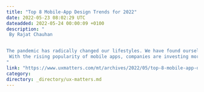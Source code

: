 ```yaml
---
title: "Top 8 Mobile-App Design Trends for 2022"
date: 2022-05-23 08:02:29 UTC
dateadded: 2022-05-24 00:00:09 +0100
description: "
 By Rajat Chauhan 


The pandemic has radically changed our lifestyles. We have found ourselves more engaged than ever on digital and mobile platforms. The average American checks his or her mobile phone 344 times per day—that’s once every four minutes. Around 88% of US adults spend time in mobile apps. At work, at home, when eating, in bed, and even in our cars—hopefully, not while driving—we use our phones. You may be reading this on a mobile device right now. 
 With the rising popularity of mobile apps, companies are investing more in enhancing their user experience, to make them more competitive and achieve business growth. UX design trends for mobile apps are continually changing. Every year, the world of mobile apps evolves substantially and progressively, so keeping up with the newest market trends is essential. In this article, I’ll share the most important design trends for mobile apps that you should know about in 2022. Read More 
"
link: "https://www.uxmatters.com/mt/archives/2022/05/top-8-mobile-app-design-trends-for-2022.php"
category:
directory: _directory/ux-matters.md
---
```

